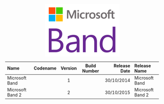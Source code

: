 <p align="center">
  <img src="https://github.com/InstallingEverything/MicrosoftBuildNumbers/blob/main/Images/MSBandLogo.png" />
</p>


| Name                                                   | Codename          | Version | Build Number      | Release Date | Release Name                                             |
| :----------------------------------------------------- | :---------------: | :-----: | :---------------: | -----------: | :------------------------------------------------------- | 
| Microsoft Band                                         |                   |    1    |                   |  30/10/2014  | Microsoft Band                                           |
| Microsoft Band 2                                       |                   |    2    |                   |  30/10/2015  | Microsoft Band 2                                         |